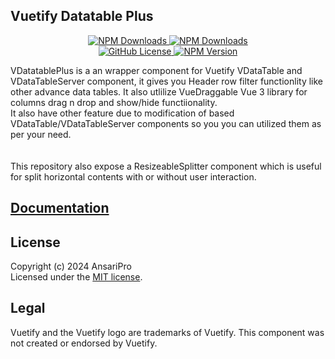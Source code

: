 ## Vuetify Datatable Plus
<p align="center">
  <a href="https://www.npmjs.com/package/v-datatable-plus">
    <img alt="NPM Downloads" src="https://img.shields.io/npm/d18m/v-datatable-plus">
  </a>
  <a href="https://www.npmjs.com/package/v-datatable-plus">
    <img alt="NPM Downloads" src="https://img.shields.io/npm/dm/v-datatable-plus">
  </a>
  <br>
  <a href="https://github.com/ansaripro/v-datatable-plus/blob/main/LICENSE.md">
    <img alt="GitHub License" src="https://img.shields.io/github/license/ansaripro/v-datatable-plus">
  </a>
  <a href="https://www.npmjs.com/package/v-datatable-plus">
    <img alt="NPM Version" src="https://img.shields.io/npm/v/v-datatable-plus">
  </a>
</p>

VDatatablePlus is a an wrapper component for Vuetify VDataTable and VDataTableServer component, it gives you Header row filter functionlity like other advance data tables. It also utlilize VueDraggable Vue 3 library for columns drag n drop and show/hide functiionality.
<br/>
It also have other feature due to modification of based VDataTable/VDataTableServer components so you you can utilized them as per your need.  
<br/><br/>
This repository also expose a ResizeableSplitter component which is useful for split horizontal contents with or without user interaction.

## [Documentation](https://ansaripro.github.io/v-datatable-plus/)

## License

Copyright (c) 2024 AnsariPro  
Licensed under the [MIT license](https://github.com/ansaripro/v-datatable-plus/blob/main/LICENSE.md).


## Legal

Vuetify and the Vuetify logo are trademarks of Vuetify. This component was not created or endorsed by Vuetify.

